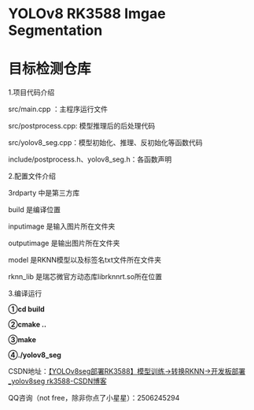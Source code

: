 # YOLOv8 RK3588 Imgae Segmentation 

# 目标检测仓库

1.项目代码介绍

src/main.cpp ：主程序运行文件

src/postprocess.cpp: 模型推理后的后处理代码

src/yolov8_seg.cpp：模型初始化、推理、反初始化等函数代码

include/postprocess.h、yolov8_seg.h：各函数声明

2.配置文件介绍

3rdparty 中是第三方库

build 是编译位置

inputimage 是输入图片所在文件夹

outputimage 是输出图片所在文件夹

model 是RKNN模型以及标签名txt文件所在文件夹

rknn_lib 是瑞芯微官方动态库librknnrt.so所在位置

3.编译运行

**①cd build**

**②cmake ..**

**③make**

**④./yolov8_seg**





CSDN地址：[【YOLOv8seg部署RK3588】模型训练→转换RKNN→开发板部署_yolov8seg rk3588-CSDN博客](https://blog.csdn.net/A_l_b_ert/article/details/142012427)

QQ咨询（not free，除非你点了小星星）：2506245294
